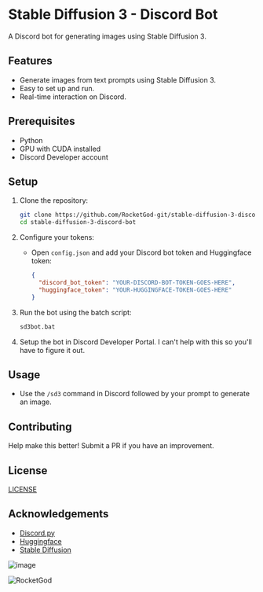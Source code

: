 # Stable Diffusion 3 - Discord Bot

A Discord bot for generating images using Stable Diffusion 3.

## Features
- Generate images from text prompts using Stable Diffusion 3.
- Easy to set up and run.
- Real-time interaction on Discord.

## Prerequisites
- Python
- GPU with CUDA installed
- Discord Developer account

## Setup

1. Clone the repository:
   ```bash
   git clone https://github.com/RocketGod-git/stable-diffusion-3-discord-bot.git
   cd stable-diffusion-3-discord-bot
   ```

2. Configure your tokens:
   - Open `config.json` and add your Discord bot token and Huggingface token:
     ```json
     {
       "discord_bot_token": "YOUR-DISCORD-BOT-TOKEN-GOES-HERE",
       "huggingface_token": "YOUR-HUGGINGFACE-TOKEN-GOES-HERE"
     }
     ```

3. Run the bot using the batch script:
   ```bash
   sd3bot.bat
   ```

4. Setup the bot in Discord Developer Portal. I can't help with this so you'll have to figure it out.

## Usage

- Use the `/sd3` command in Discord followed by your prompt to generate an image.

## Contributing

Help make this better! Submit a PR if you have an improvement. 

## License

[LICENSE](LICENSE)

## Acknowledgements

- [Discord.py](https://github.com/Rapptz/discord.py)
- [Huggingface](https://huggingface.co/)
- [Stable Diffusion](https://github.com/CompVis/stable-diffusion)

![image](https://github.com/RocketGod-git/stable-diffusion-3-discord-bot/assets/57732082/3ab6c2cc-48c7-4bad-808b-e6966552b950)

![RocketGod](https://github.com/RocketGod-git/Flipper_Zero/assets/57732082/f5d67cfd-585d-4b23-905f-37151e3d6a7d)

